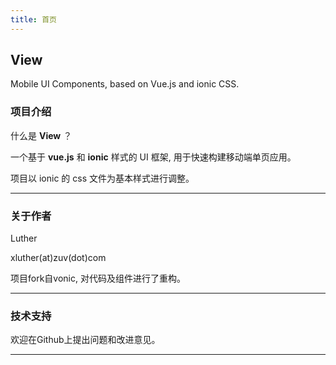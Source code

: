 ```yaml
---
title: 首页
---
```


## <div class="code-name">View</div>

<div class="code-desc">
  Mobile UI Components, based on Vue.js and ionic CSS.
</div>

### 项目介绍

什么是 **View** ？

一个基于 **vue.js** 和 **ionic** 样式的 UI 框架, 用于快速构建移动端单页应用。

<p class="tip">
  项目以 ionic 的 css 文件为基本样式进行调整。
</p>

<hr/>

### 关于作者

Luther 

xluther(at)zuv(dot)com

<p class="tip">
  项目fork自vonic, 对代码及组件进行了重构。
</p>

<hr/>

### 技术支持

欢迎在Github上提出问题和改进意见。

<hr/>


